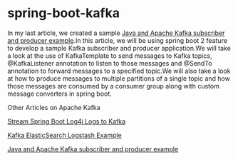# spring-boot-kafka
In my last article, we created a sample [Java and Apache Kafka subscriber and producer example](http://www.devglan.com/apache-kafka/apache-kafka-java-example).In this article, we will be using spring boot 2 feature to develop a sample Kafka subscriber and producer application.We will take a look at the use of KafkaTemplate to send messages to Kafka topics, @KafkaListener annotation to listen to those messages and @SendTo annotation to forward messages to a specified topic.We will also take a look at how to produce messages to multiple partitions of a single topic and how those messages are consumed by a consumer group along with custom message converters in spring boot.

Other Articles on Apache Kafka

  [Stream Spring Boot Log4j Logs to Kafka](http://www.devglan.com/apache-kafka/stream-log4j-logs-to-kafka)
  
  [Kafka ElasticSearch Logstash Example](http://www.devglan.com/apache-kafka/kafka-elasticsearch-logstash-example)

  [Java and Apache Kafka subscriber and producer example](http://www.devglan.com/apache-kafka/apache-kafka-java-example)